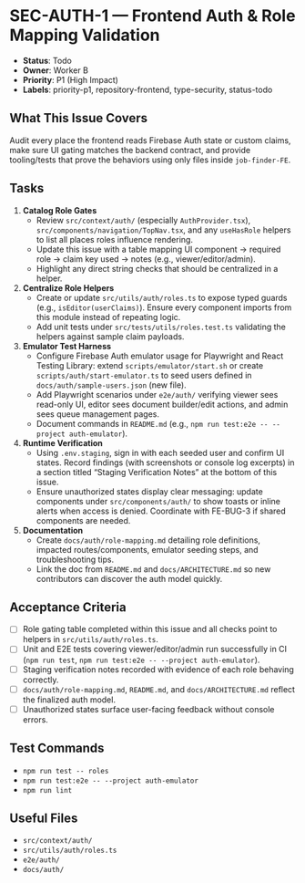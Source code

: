 # SEC-AUTH-1 — Frontend Auth & Role Mapping Validation

- **Status**: Todo
- **Owner**: Worker B
- **Priority**: P1 (High Impact)
- **Labels**: priority-p1, repository-frontend, type-security, status-todo

## What This Issue Covers
Audit every place the frontend reads Firebase Auth state or custom claims, make sure UI gating matches the backend contract, and provide tooling/tests that prove the behaviors using only files inside `job-finder-FE`.

## Tasks
1. **Catalog Role Gates**
   - Review `src/context/auth/` (especially `AuthProvider.tsx`), `src/components/navigation/TopNav.tsx`, and any `useHasRole` helpers to list all places roles influence rendering.
   - Update this issue with a table mapping UI component → required role → claim key used → notes (e.g., viewer/editor/admin).
   - Highlight any direct string checks that should be centralized in a helper.
2. **Centralize Role Helpers**
   - Create or update `src/utils/auth/roles.ts` to expose typed guards (e.g., `isEditor(userClaims)`). Ensure every component imports from this module instead of repeating logic.
   - Add unit tests under `src/tests/utils/roles.test.ts` validating the helpers against sample claim payloads.
3. **Emulator Test Harness**
   - Configure Firebase Auth emulator usage for Playwright and React Testing Library: extend `scripts/emulator/start.sh` or create `scripts/auth/start-emulator.ts` to seed users defined in `docs/auth/sample-users.json` (new file).
   - Add Playwright scenarios under `e2e/auth/` verifying viewer sees read-only UI, editor sees document builder/edit actions, and admin sees queue management pages.
   - Document commands in `README.md` (e.g., `npm run test:e2e -- --project auth-emulator`).
4. **Runtime Verification**
   - Using `.env.staging`, sign in with each seeded user and confirm UI states. Record findings (with screenshots or console log excerpts) in a section titled “Staging Verification Notes” at the bottom of this issue.
   - Ensure unauthorized states display clear messaging: update components under `src/components/auth/` to show toasts or inline alerts when access is denied. Coordinate with FE-BUG-3 if shared components are needed.
5. **Documentation**
   - Create `docs/auth/role-mapping.md` detailing role definitions, impacted routes/components, emulator seeding steps, and troubleshooting tips.
   - Link the doc from `README.md` and `docs/ARCHITECTURE.md` so new contributors can discover the auth model quickly.

## Acceptance Criteria
- [ ] Role gating table completed within this issue and all checks point to helpers in `src/utils/auth/roles.ts`.
- [ ] Unit and E2E tests covering viewer/editor/admin run successfully in CI (`npm run test`, `npm run test:e2e -- --project auth-emulator`).
- [ ] Staging verification notes recorded with evidence of each role behaving correctly.
- [ ] `docs/auth/role-mapping.md`, `README.md`, and `docs/ARCHITECTURE.md` reflect the finalized auth model.
- [ ] Unauthorized states surface user-facing feedback without console errors.

## Test Commands
- `npm run test -- roles`
- `npm run test:e2e -- --project auth-emulator`
- `npm run lint`

## Useful Files
- `src/context/auth/`
- `src/utils/auth/roles.ts`
- `e2e/auth/`
- `docs/auth/`
